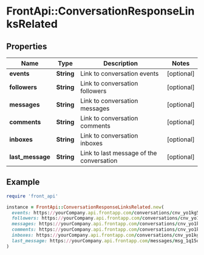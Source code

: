 # FrontApi::ConversationResponseLinksRelated

## Properties

| Name | Type | Description | Notes |
| ---- | ---- | ----------- | ----- |
| **events** | **String** | Link to conversation events | [optional] |
| **followers** | **String** | Link to conversation followers | [optional] |
| **messages** | **String** | Link to conversation messages | [optional] |
| **comments** | **String** | Link to conversation comments | [optional] |
| **inboxes** | **String** | Link to conversation inboxes | [optional] |
| **last_message** | **String** | Link to last message of the conversation | [optional] |

## Example

```ruby
require 'front_api'

instance = FrontApi::ConversationResponseLinksRelated.new(
  events: https://yourCompany.api.frontapp.com/conversations/cnv_yo1kg5q/events,
  followers: https://yourCompany.api.frontapp.com/conversations/cnv_yo1kg5q/followers,
  messages: https://yourCompany.api.frontapp.com/conversations/cnv_yo1kg5q/messages,
  comments: https://yourCompany.api.frontapp.com/conversations/cnv_yo1kg5q/comments,
  inboxes: https://yourCompany.api.frontapp.com/conversations/cnv_yo1kg5q/inboxes,
  last_message: https://yourCompany.api.frontapp.com/messages/msg_1q15qmtq?referer&#x3D;conversation
)
```

